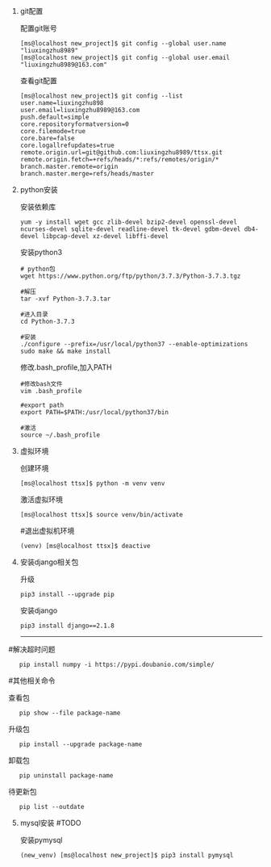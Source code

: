1. git配置

   配置git账号

   ```
   [ms@localhost new_project]$ git config --global user.name "liuxingzhu8989"
   [ms@localhost new_project]$ git config --global user.email "liuxingzhu8989@163.com"
   ```

   查看git配置

   ```
   [ms@localhost new_project]$ git config --list
   user.name=liuxingzhu898
   user.email=liuxingzhu8989@163.com
   push.default=simple
   core.repositoryformatversion=0
   core.filemode=true
   core.bare=false
   core.logallrefupdates=true
   remote.origin.url=git@github.com:liuxingzhu8989/ttsx.git
   remote.origin.fetch=+refs/heads/*:refs/remotes/origin/*
   branch.master.remote=origin
   branch.master.merge=refs/heads/master
   ```

2. python安装

   安装依赖库

   ```
   yum -y install wget gcc zlib-devel bzip2-devel openssl-devel ncurses-devel sqlite-devel readline-devel tk-devel gdbm-devel db4-devel libpcap-devel xz-devel libffi-devel
   ```

   安装python3

   ```
   # python包
   wget https://www.python.org/ftp/python/3.7.3/Python-3.7.3.tgz
   
   #解压
   tar -xvf Python-3.7.3.tar
   
   #进入目录
   cd Python-3.7.3
   
   #安装
   ./configure --prefix=/usr/local/python37 --enable-optimizations
   sudo make && make install
   ```

   修改.bash_profile,加入PATH

   ```
   #修改bash文件
   vim .bash_profile
   
   #export path
   export PATH=$PATH:/usr/local/python37/bin
   
   #激活
   source ~/.bash_profile
   ```

3. 虚拟环境

   创建环境

   ```
   [ms@localhost ttsx]$ python -m venv venv
   ```

   激活虚拟环境

   ```
   [ms@localhost ttsx]$ source venv/bin/activate
   ```

   #退出虚拟机环境

   ```
   (venv) [ms@localhost ttsx]$ deactive
   ```

4. 安装django相关包

   升级

   ```
   pip3 install --upgrade pip
   ```

   安装django

   ```
   pip3 install django==2.1.8
   ```

   <hr>
#解决超时问题
   
```
   pip install numpy -i https://pypi.doubanio.com/simple/
   ```
   
#其他相关命令
   
查看包
   
```
   pip show --file package-name
   ```
   
升级包
   
```
   pip install --upgrade package-name
   ```
   
卸载包
   
```
   pip uninstall package-name
   ```
   
待更新包
   
```
   pip list --outdate
   ```
   
5. mysql安装 #TODO

   安装pymysql

   ```
   (new_venv) [ms@localhost new_project]$ pip3 install pymysql
   ```

   

   